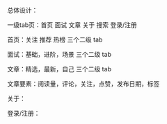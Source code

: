 总体设计：

一级tab页：首页 面试 文章 关于 搜索 登录/注册

首页：关注 推荐 热榜 三个二级 tab

面试：基础，进阶，场景 三个二级 tab

文章：精选，最新，自己 三个二级 tab

文章要素：阅读量，评论，关注，点赞，发布日期，标签

关于：

登录/注册：
